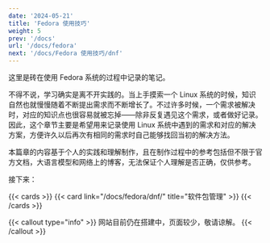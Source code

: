 ```yaml
---
date: '2024-05-21'
title: 'Fedora 使用技巧'
weight: 5
prev: '/docs'
url: '/docs/fedora'
next: '/docs/Fedora 使用技巧/dnf'
---
```


这里是砖在使用 Fedora 系统的过程中记录的笔记。  

不得不说，学习确实是离不开实践的。当上手摸索一个 Linux 系统的时候，知识自然也就慢慢随着不断提出需求而不断增长了。不过许多时候，一个需求被解决时，对应的知识点也很容易就被忘掉——除非反复遇见这个需求，或者做好记录。因此，这个章节主要是希望用来记录使用 Linux 系统中遇到的需求和对应的解决方案，方便许久以后再次有相同的需求时自己能够找回当初的解决方法。

本篇章的内容基于个人的实践和理解制作，且在制作过程中的参考包括但不限于官方文档，大语言模型和网络上的博客，无法保证个人理解是否正确，仅供参考。

接下来：

{{< cards >}}
  {{< card link="/docs/fedora/dnf/" title="软件包管理" >}}
{{< /cards >}}

{{< callout type="info" >}}
网站目前仍在搭建中，页面较少，敬请谅解。
{{< /callout >}}
